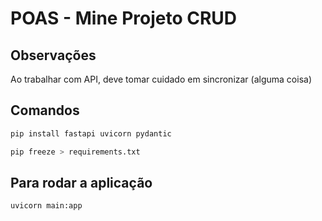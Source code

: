 # POAS - Mine Projeto CRUD

## Observações
Ao trabalhar com API, deve tomar cuidado em sincronizar (alguma coisa) 

## Comandos 

```bash
pip install fastapi uvicorn pydantic
```
```bash
pip freeze > requirements.txt
```

## Para rodar a aplicação
```bash
uvicorn main:app
```

